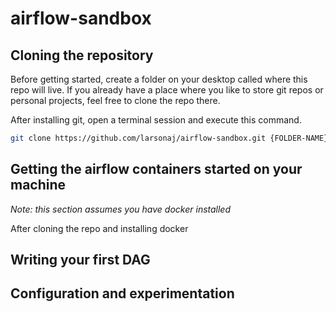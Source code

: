 

# airflow-sandbox

## Cloning the repository 

Before getting started, create a folder on your desktop called where this repo will live. If you already have a place where you like to store git repos or personal projects, feel free to clone the repo there. 

After installing git, open a terminal session and execute this command. 

```zsh
git clone https://github.com/larsonaj/airflow-sandbox.git {FOLDER-NAME}
```

## Getting the airflow containers started on your machine
*Note: this section assumes you have docker installed*

After cloning the repo and installing docker 

## Writing your first DAG

## Configuration and experimentation